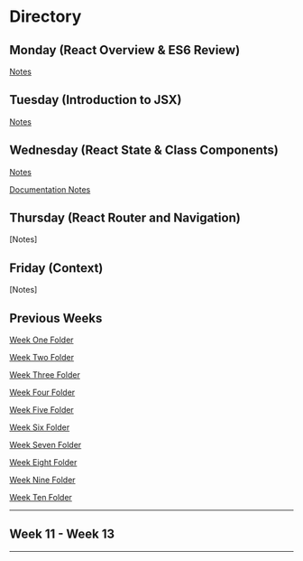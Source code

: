 # **Directory**

## **Monday** (React Overview & ES6 Review)

[Notes](10.12-10.16/ReactConcept-Monday.md)

## **Tuesday** (Introduction to JSX)

[Notes](10.12-10.16/ReactIntroComponents-Tuesday.md)

## **Wednesday** (React State & Class Components)

[Notes](10.12-10.16/ReactState-Wednesday.md)

[Documentation Notes](10.12-10.16/ReactDoc.md)

## **Thursday** (React Router and Navigation)

[Notes]

## **Friday** (Context)

[Notes]

## **Previous Weeks**

[Week One Folder](https://github.com/ALW93/App-Academy/tree/master/7.13-7.17)

[Week Two Folder](https://github.com/ALW93/App-Academy/tree/master/7.20-7.24)

[Week Three Folder](https://github.com/ALW93/App-Academy/tree/master/7.27-7.31s)

[Week Four Folder](https://github.com/ALW93/App-Academy/tree/master/8.3-8.7)

[Week Five Folder](https://github.com/ALW93/App-Academy/tree/master/8.10-8.14)

[Week Six Folder](https://github.com/ALW93/App-Academy/tree/master/8.17-8.21)

[Week Seven Folder](https://github.com/ALW93/App-Academy/tree/master/8.24-8.28)

[Week Eight Folder](https://github.com/ALW93/App-Academy/tree/master/8.31-9.4)

[Week Nine Folder](https://github.com/ALW93/App-Academy/tree/master/9.8-9.11)

[Week Ten Folder](https://github.com/ALW93/App-Academy/tree/master/9.14-9.18)

---

## Week 11 - Week 13

---
